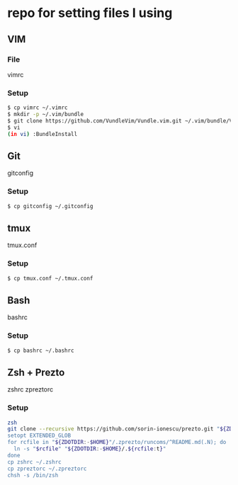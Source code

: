 # repo for setting files I using

## VIM
### File
vimrc
### Setup
```sh
$ cp vimrc ~/.vimrc
$ mkdir -p ~/.vim/bundle 
$ git clone https://github.com/VundleVim/Vundle.vim.git ~/.vim/bundle/Vundle.vim
$ vi
(in vi) :BundleInstall
```

## Git
gitconfig
### Setup
```sh
$ cp gitconfig ~/.gitconfig
```

## tmux
tmux.conf
### Setup
```sh
$ cp tmux.conf ~/.tmux.conf
```

## Bash
bashrc
### Setup
```sh
$ cp bashrc ~/.bashrc
```

## Zsh + Prezto
zshrc
zpreztorc
### Setup
```sh
zsh
git clone --recursive https://github.com/sorin-ionescu/prezto.git "${ZDOTDIR:-$HOME}/.zprez
setopt EXTENDED_GLOB
for rcfile in "${ZDOTDIR:-$HOME}"/.zprezto/runcoms/^README.md(.N); do
  ln -s "$rcfile" "${ZDOTDIR:-$HOME}/.${rcfile:t}"
done
cp zshrc ~/.zshrc
cp zpreztorc ~/.zpreztorc
chsh -s /bin/zsh
```
